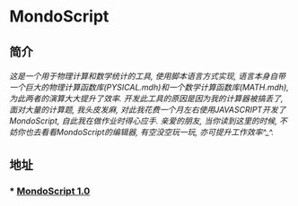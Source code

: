 # MondoScript
## 简介
###### 这是一个用于物理计算和数学统计的工具, 使用脚本语言方式实现, 语言本身自带一个巨大的物理计算函数库(PYSICAL.mdh)和一个数学计算函数库(MATH.mdh), 为此两者的演算大大提升了效率. 开发此工具的原因是因为我的计算器被搞丢了, 面对大量的计算题, 我头皮发麻, 对此我花费一个月左右使用JAVASCRIPT开发了MondoScript, 自此我在做作业时得心应手. 亲爱的朋友, 当你读到这里的时候, 不妨你也去看看MondoScript的编辑器, 有空没空玩一玩, 亦可提升工作效率^_^.
## 地址
### * [MondoScript 1.0](mondo2019.github.io)
